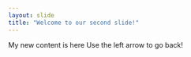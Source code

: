 ```yaml
---
layout: slide
title: "Welcome to our second slide!"
---
```

My new content is here
Use the left arrow to go back!
